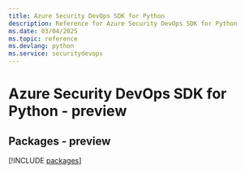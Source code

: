```yaml
---
title: Azure Security DevOps SDK for Python
description: Reference for Azure Security DevOps SDK for Python
ms.date: 03/04/2025
ms.topic: reference
ms.devlang: python
ms.service: securitydevops
---
```

# Azure Security DevOps SDK for Python - preview
## Packages - preview
[!INCLUDE [packages](security-devops-index.md)]